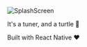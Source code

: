 ![SplashScreen](https://github.com/tsargent/turtle-tuner/assets/173215/90a35844-ab2c-4a3f-8e7f-1c797047f300)

It's a tuner, and a turtle 🐢

Built with React Native ❤️
